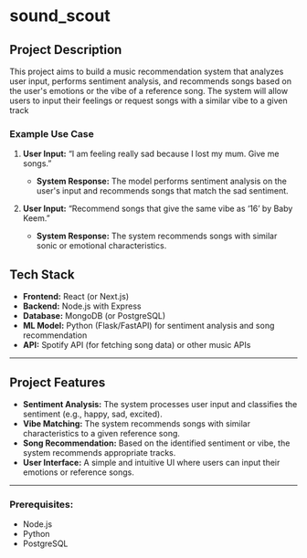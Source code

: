 # sound_scout

## Project Description
This project aims to build a music recommendation system that analyzes user input, performs sentiment analysis, and recommends songs based on the user's emotions or the vibe of a reference song. The system will allow users to input their feelings or request songs with a similar vibe to a given track

### Example Use Case
1. **User Input:** “I am feeling really sad because I lost my mum. Give me songs.”
   - **System Response:** The model performs sentiment analysis on the user's input and recommends songs that match the sad sentiment.
   
2. **User Input:** “Recommend songs that give the same vibe as ‘16’ by Baby Keem.”
   - **System Response:** The system recommends songs with similar sonic or emotional characteristics.

## Tech Stack
- **Frontend:** React (or Next.js)
- **Backend:** Node.js with Express
- **Database:** MongoDB (or PostgreSQL)
- **ML Model:** Python (Flask/FastAPI) for sentiment analysis and song recommendation
- **API:** Spotify API (for fetching song data) or other music APIs

---

## Project Features
- **Sentiment Analysis:** The system processes user input and classifies the sentiment (e.g., happy, sad, excited).
- **Vibe Matching:** The system recommends songs with similar characteristics to a given reference song.
- **Song Recommendation:** Based on the identified sentiment or vibe, the system recommends appropriate tracks.
- **User Interface:** A simple and intuitive UI where users can input their emotions or reference songs.
  
---


### Prerequisites:
- Node.js
- Python
- PostgreSQL
